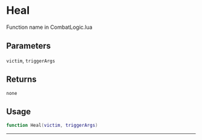 # Heal
Function name in CombatLogic.lua
## Parameters
`victim`, `triggerArgs`
## Returns
`none`
## Usage
```lua
function Heal(victim, triggerArgs)
```
---
